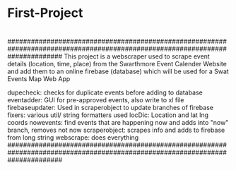 # First-Project
# 
#
##############################################################################################################################
This project is a webscraper used to scrape event details (location, time, place) from the Swarthmore Event Calender Website and add them to an online firebase (database) which will be used for a Swat Events Map Web App 

dupecheck: checks for duplicate events before adding to database
eventadder: GUI for pre-approved events, also write to xl file
firebaseupdater: Used in scraperobject to update branches of firebase
fixers: various util/ string formatters used
locDic: Location and lat lng coords
nowevents: find events that are happening now and adds into "now" branch, removes not now
scraperobject: scrapes info and adds to firebase from long string
webscrape: does everything
##############################################################################################################################
#
#
